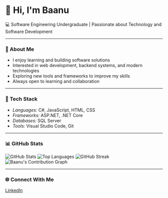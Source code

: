 # 👋 Hi, I'm Baanu  

💻 Software Engineering Undergraduate | Passionate about Technology and Software Development  

---

### 🚀 About Me
- I enjoy learning and building software solutions  
- Interested in web development, backend systems, and modern technologies  
- Exploring new tools and frameworks to improve my skills  
- Always open to learning and collaboration  

---

### 🧰 Tech Stack
- *Languages:* C#, JavaScript, HTML, CSS  
- *Frameworks:* ASP.NET, .NET Core  
- *Databases:* SQL Server  
- *Tools:* Visual Studio Code, Git 

---

### 📊 GitHub Stats
![GitHub Stats](https://github-readme-stats.vercel.app/api?username=Baanu&show_icons=true&theme=tokyonight)
![Top Languages](https://github-readme-stats.vercel.app/api/top-langs/?username=Baanu&layout=compact&theme=tokyonight)
![GitHub Streak](https://github-readme-streak-stats.herokuapp.com/?user=Baanu&theme=tokyonight)
![Baanu's Contribution Graph](https://github-readme-activity-graph.vercel.app/graph?username=Baanu&theme=tokyo-night)

---

### 🌐 Connect With Me
[LinkedIn](www.linkedin.com/in/mns-baanu) 
